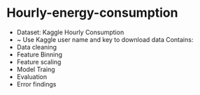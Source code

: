 # Hourly-energy-consumption
- Dataset: Kaggle Hourly Consumption
- ~ Use Kaggle user name and key to download data
Contains: 
- Data cleaning
- Feature Binning
- Feature scaling
- Model Traing
- Evaluation
- Error findings
